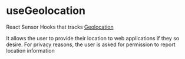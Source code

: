 # useGeolocation

React Sensor Hooks that tracks [Geolocation](https://developer.mozilla.org/en-US/docs/Web/API/Geolocation_API)

It allows the user to provide their location to web applications if they so desire. For privacy reasons, the user is asked for permission to report location information
